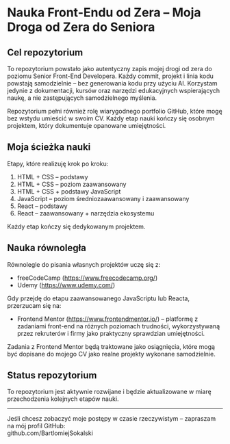 # Nauka Front-Endu od Zera – Moja Droga od Zera do Seniora

## Cel repozytorium

To repozytorium powstało jako autentyczny zapis mojej drogi od zera do poziomu Senior Front-End Developera. Każdy commit, projekt i linia kodu powstają samodzielnie – bez generowania kodu przy użyciu AI. Korzystam jedynie z dokumentacji, kursów oraz narzędzi edukacyjnych wspierających naukę, a nie zastępujących samodzielnego myślenia.

Repozytorium pełni również rolę wiarygodnego portfolio GitHub, które mogę bez wstydu umieścić w swoim CV. Każdy etap nauki kończy się osobnym projektem, który dokumentuje opanowane umiejętności.

## Moja ścieżka nauki

Etapy, które realizuję krok po kroku:

1. HTML + CSS – podstawy
2. HTML + CSS – poziom zaawansowany
3. HTML + CSS + podstawy JavaScript
4. JavaScript – poziom średniozaawansowany i zaawansowany
5. React – podstawy
6. React – zaawansowany + narzędzia ekosystemu

Każdy etap kończy się dedykowanym projektem.

## Nauka równoległa

Równolegle do pisania własnych projektów uczę się z:

- freeCodeCamp (https://www.freecodecamp.org/)
- Udemy (https://www.udemy.com/)

Gdy przejdę do etapu zaawansowanego JavaScriptu lub Reacta, przerzucam się na:

- Frontend Mentor (https://www.frontendmentor.io/) – platformę z zadaniami front-end na różnych poziomach trudności, wykorzystywaną przez rekruterów i firmy jako praktyczny sprawdzian umiejętności.

Zadania z Frontend Mentor będą traktowane jako osiągnięcia, które mogą być dopisane do mojego CV jako realne projekty wykonane samodzielnie.

## Status repozytorium

To repozytorium jest aktywnie rozwijane i będzie aktualizowane w miarę przechodzenia kolejnych etapów nauki.

---

Jeśli chcesz zobaczyć moje postępy w czasie rzeczywistym – zapraszam na mój profil GitHub:  
github.com/BartlomiejSokalski
